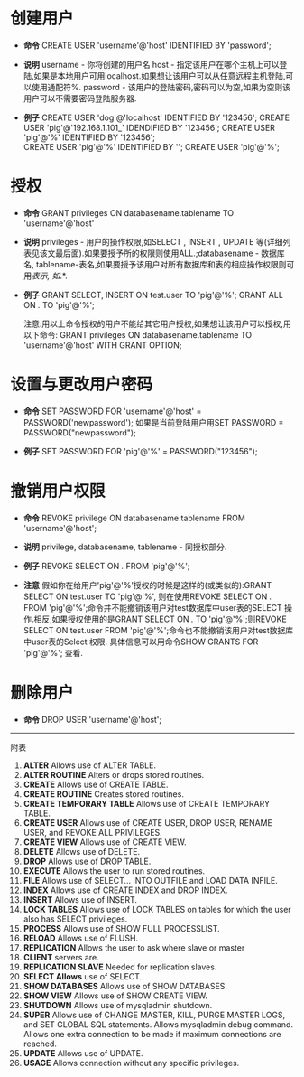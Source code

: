 # 创建用户
-  **命令**
	CREATE USER 'username'@'host' IDENTIFIED BY 'password'; 

-	**说明**
	username - 你将创建的用户名
    host - 指定该用户在哪个主机上可以登陆,如果是本地用户可用localhost.如果想让该用户可以从任意远程主机登陆,可以使用通配符%.
    password - 该用户的登陆密码,密码可以为空,如果为空则该用户可以不需要密码登陆服务器. 

-	**例子**
	CREATE USER 'dog'@'localhost' IDENTIFIED BY '123456'; 
	CREATE USER 'pig'@'192.168.1.101_' IDENDIFIED BY '123456'; 
	CREATE USER 'pig'@'%' IDENTIFIED BY '123456'; 	
	CREATE USER 'pig'@'%' IDENTIFIED BY ''; 
	CREATE USER 'pig'@'%'; 

# 授权
-	**命令**
	GRANT privileges ON databasename.tablename TO 'username'@'host' 

-	**说明**
	privileges - 用户的操作权限,如SELECT , INSERT , UPDATE 等(详细列表见该文最后面).如果要授予所的权限则使用ALL.;databasename - 数据库名,
    tablename-表名,如果要授予该用户对所有数据库和表的相应操作权限则可用*表示, 如*.*. 

-	**例子**
	GRANT SELECT, INSERT ON test.user TO 'pig'@'%'; 
	GRANT ALL ON *.* TO 'pig'@'%'; 

	注意:用以上命令授权的用户不能给其它用户授权,如果想让该用户可以授权,用以下命令: 
	GRANT privileges ON databasename.tablename TO 'username'@'host' WITH GRANT OPTION; 

# 设置与更改用户密码
-	**命令**
	SET PASSWORD FOR 'username'@'host' = PASSWORD('newpassword');
    如果是当前登陆用户用SET PASSWORD = PASSWORD("newpassword"); 

-	**例子**
	SET PASSWORD FOR 'pig'@'%' = PASSWORD("123456"); 

# 撤销用户权限 
-	**命令**
	REVOKE privilege ON databasename.tablename FROM 'username'@'host'; 

-	**说明**
	privilege, databasename, tablename - 同授权部分. 

-	**例子**
	REVOKE SELECT ON *.* FROM 'pig'@'%'; 

-	**注意**
	假如你在给用户'pig'@'%'授权的时候是这样的(或类似的):GRANT SELECT ON test.user TO 'pig'@'%', 则在使用REVOKE SELECT ON *.* FROM 'pig'@'%';命令并不能撤销该用户对test数据库中user表的SELECT 操作.相反,如果授权使用的是GRANT SELECT ON *.* TO 'pig'@'%';则REVOKE SELECT ON test.user FROM 'pig'@'%';命令也不能撤销该用户对test数据库中user表的Select 权限. 
	具体信息可以用命令SHOW GRANTS FOR 'pig'@'%'; 查看. 

# 删除用户 
-	**命令**
	DROP USER 'username'@'host'; 

--------
附表
1. **ALTER**
Allows use of ALTER TABLE.
1. **ALTER ROUTINE**
Alters or drops stored routines.
1. **CREATE**
Allows use of CREATE TABLE.
1. **CREATE ROUTINE**
Creates stored routines.
1. **CREATE TEMPORARY TABLE**
Allows use of CREATE TEMPORARY TABLE.
1. **CREATE USER**
Allows use of CREATE USER, DROP USER, RENAME USER, and REVOKE ALL PRIVILEGES.
1. **CREATE VIEW**
Allows use of CREATE VIEW.
1. **DELETE**
Allows use of DELETE.
1. **DROP**
Allows use of DROP TABLE.
1. **EXECUTE**
Allows the user to run stored routines.
1. **FILE**
Allows use of SELECT... INTO OUTFILE and LOAD DATA INFILE.
1. **INDEX**
Allows use of CREATE INDEX and DROP INDEX.
1. **INSERT**
Allows use of INSERT.
1. **LOCK TABLES**
Allows use of LOCK TABLES on tables for which the user also has SELECT privileges.
1. **PROCESS**
Allows use of SHOW FULL PROCESSLIST.
1. **RELOAD**
Allows use of FLUSH.
1. **REPLICATION**
Allows the user to ask where slave or master
1. **CLIENT**
servers are.
1. **REPLICATION SLAVE**
Needed for replication slaves.
1. **SELECT	Allows**
use of SELECT.
1. **SHOW DATABASES**
Allows use of SHOW DATABASES.
1. **SHOW VIEW**
Allows use of SHOW CREATE VIEW.
1. **SHUTDOWN**
Allows use of mysqladmin shutdown.
1. **SUPER**
Allows use of CHANGE MASTER, KILL, PURGE MASTER LOGS, and SET GLOBAL SQL statements. Allows mysqladmin debug command. Allows one extra connection to be made if maximum connections are reached.
1. **UPDATE**
Allows use of UPDATE.
1. **USAGE**
Allows connection without any specific privileges.